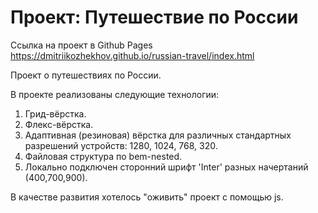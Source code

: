 # Проект: Путешествие по России

Ссылка на проект в Github Pages https://dmitriikozhekhov.github.io/russian-travel/index.html

Проект о путешествиях по России.

В проекте реализованы следующие технологии:
1. Грид-вёрстка.
2. Флекс-вёрстка.
3. Адаптивная (резиновая) вёрстка для различных стандартных разрешений устройств: 1280, 1024, 768, 320.
4. Файловая структура по bem-nested.
5. Локально подключен сторонний шрифт 'Inter' разных начертаний (400,700,900).

В качестве развития хотелось "оживить" проект с помощью js.
